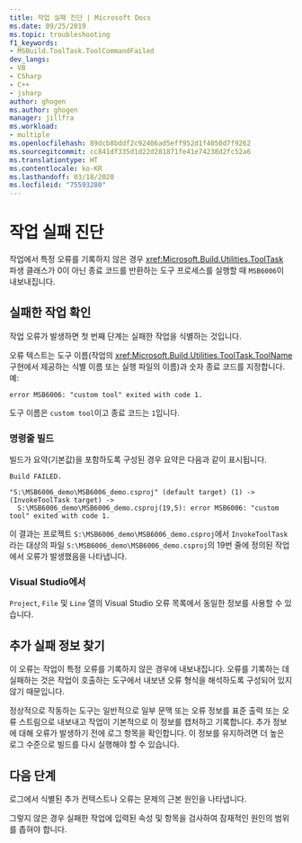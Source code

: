 ```yaml
---
title: 작업 실패 진단 | Microsoft Docs
ms.date: 09/25/2019
ms.topic: troubleshooting
f1_keywords:
- MSBuild.ToolTask.ToolCommandFailed
dev_langs:
- VB
- CSharp
- C++
- jsharp
author: ghogen
ms.author: ghogen
manager: jillfra
ms.workload:
- multiple
ms.openlocfilehash: 89dcb8bddf2c92406ad5eff952d1f4050d7f9262
ms.sourcegitcommit: cc841df335d1d22d281871fe41e74238d2fc52a6
ms.translationtype: HT
ms.contentlocale: ko-KR
ms.lasthandoff: 03/18/2020
ms.locfileid: "75593280"
---
```

# <a name="diagnosing-task-failures"></a>작업 실패 진단

작업에서 특정 오류를 기록하지 않은 경우 <xref:Microsoft.Build.Utilities.ToolTask> 파생 클래스가 0이 아닌 종료 코드를 반환하는 도구 프로세스를 실행할 때 `MSB6006`이 내보내집니다.

## <a name="identifying-the-failing-task"></a>실패한 작업 확인

작업 오류가 발생하면 첫 번째 단계는 실패한 작업을 식별하는 것입니다.

오류 텍스트는 도구 이름(작업의 <xref:Microsoft.Build.Utilities.ToolTask.ToolName> 구현에서 제공하는 식별 이름 또는 실행 파일의 이름)과 숫자 종료 코드를 지정합니다. 예:

```text
error MSB6006: "custom tool" exited with code 1.
```

도구 이름은 `custom tool`이고 종료 코드는 `1`입니다.

### <a name="command-line-builds"></a>명령줄 빌드

빌드가 요약(기본값)을 포함하도록 구성된 경우 요약은 다음과 같이 표시됩니다.

```text
Build FAILED.

"S:\MSB6006_demo\MSB6006_demo.csproj" (default target) (1) ->
(InvokeToolTask target) ->
  S:\MSB6006_demo\MSB6006_demo.csproj(19,5): error MSB6006: "custom tool" exited with code 1.
```

이 결과는 프로젝트 `S:\MSB6006_demo\MSB6006_demo.csproj`에서 `InvokeToolTask`라는 대상의 파일 `S:\MSB6006_demo\MSB6006_demo.csproj`의 19번 줄에 정의된 작업에서 오류가 발생했음을 나타냅니다.

### <a name="in-visual-studio"></a>Visual Studio에서

`Project`, `File` 및 `Line` 열의 Visual Studio 오류 목록에서 동일한 정보를 사용할 수 있습니다.

## <a name="finding-more-failure-information"></a>추가 실패 정보 찾기

이 오류는 작업이 특정 오류를 기록하지 않은 경우에 내보내집니다. 오류를 기록하는 데 실패하는 것은 작업이 호출하는 도구에서 내보낸 오류 형식을 해석하도록 구성되어 있지 않기 때문입니다.

정상적으로 작동하는 도구는 일반적으로 일부 문맥 또는 오류 정보를 표준 출력 또는 오류 스트림으로 내보내고 작업이 기본적으로 이 정보를 캡처하고 기록합니다. 추가 정보에 대해 오류가 발생하기 전에 로그 항목을 확인합니다. 이 정보를 유지하려면 더 높은 로그 수준으로 빌드를 다시 실행해야 할 수 있습니다.

## <a name="next-steps"></a>다음 단계

로그에서 식별된 추가 컨텍스트나 오류는 문제의 근본 원인을 나타냅니다.

그렇지 않은 경우 실패한 작업에 입력된 속성 및 항목을 검사하여 잠재적인 원인의 범위를 좁혀야 합니다.
